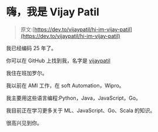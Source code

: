 # 嗨，我是 Vijay Patil

> 原文:[https://dev.to/vijaypatil/hi-im-vijay-patil](https://dev.to/vijaypatil/hi-im-vijay-patil)

我已经编码 25 年了。

你可以在 GitHub 上找到我，名字是 [vijaypatil](https://github.com/vijaypatil)

我住在班加罗尔。

我以前在 AMI 工作，在 soft Automation，Wipro。

我主要用这些语言编程:Python，Java，JavaScript，Go。

我目前正在学习更多关于 ML、JavaScript、Go、Scala 的知识。

很高兴见到你。